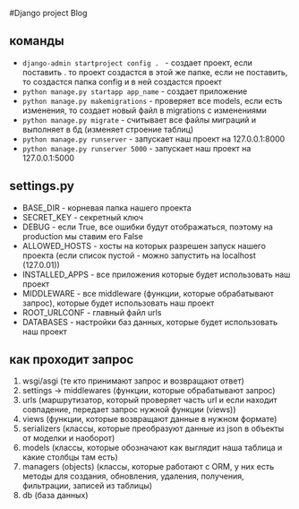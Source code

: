 #Django project Blog 

## команды
* `django-admin startproject config . ` - создает проект, если поставить . то проект создастся в этой же папке, если не поставить, то создастся папка config и в ней создастся проект
* `python manage.py startapp app_name` - создает приложение
* `python manage.py makemigrations` - проверяет все models, если есть изменения, то создает новый файл в migrations с изменениями
* `python manage.py migrate` - считывает все файлы миграций и выполняет в бд (изменяет строение таблиц)
* `python manage.py runserver` - запускает наш проект на 127.0.0.1:8000
* `python manage.py runserver 5000` - запускает наш проект на 127.0.0.1:5000

## settings.py 
* BASE_DIR -  корневая папка нашего проекта 
* SECRET_KEY - секретный ключ
* DEBUG - если True, все ошибки будут отображаться, поэтому на production мы ставим его False 
* ALLOWED_HOSTS - хосты на которых разрешен запуск нашего проекта (если список пустой - можно запустить на localhost (127.0.01))
* INSTALLED_APPS - все приложения которые будет использовать наш проект
* MIDDLEWARE - все middleware (функции, которые обрабатывают запрос), которые будет использовать наш проект
* ROOT_URLCONF - главный файл urls
* DATABASES - настройки баз данных, которые будет использовать наш проект

## как проходит запрос
1. wsgi/asgi (те кто принимают запрос и возвращают ответ)
2. settings -> middlewares (функции, которые обрабатывают запрос)
3. urls (маршрутизатор, который проверяет часть url и если находит совпадение, передает запрос нужной функции (views))
4. views (функции, которые возвращают данные в нужном формате)
5. serializers (классы, которые преобразуют данные из json в объекты от моделки и наоборот)
6. models (классы, которые обозначают как выглядит наша таблица и какие столбцы там есть)
7. managers (objects) (классы, которые работают с ORM, у них есть методы для создания, обновления, удаления, получения, фильтрации, записей из таблицы)
8. db (база данных)


